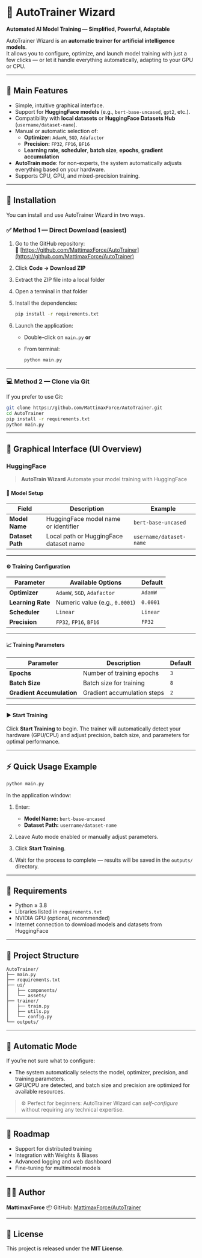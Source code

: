 # 🧠 AutoTrainer Wizard  
**Automated AI Model Training — Simplified, Powerful, Adaptable**

AutoTrainer Wizard is an **automatic trainer for artificial intelligence models**.  
It allows you to configure, optimize, and launch model training with just a few clicks — or let it handle everything automatically, adapting to your GPU or CPU.

---

## 🚀 Main Features

- Simple, intuitive graphical interface.  
- Support for **HuggingFace models** (e.g., `bert-base-uncased`, `gpt2`, etc.).  
- Compatibility with **local datasets** or **HuggingFace Datasets Hub** (`username/dataset-name`).  
- Manual or automatic selection of:
  - **Optimizer:** `AdamW`, `SGD`, `Adafactor`
  - **Precision:** `FP32`, `FP16`, `BF16`
  - **Learning rate**, **scheduler**, **batch size**, **epochs**, **gradient accumulation**
- **AutoTrain mode**: for non-experts, the system automatically adjusts everything based on your hardware.
- Supports CPU, GPU, and mixed-precision training.

---

## 🧩 Installation

You can install and use AutoTrainer Wizard in two ways.

### ✅ Method 1 — Direct Download (easiest)

1. Go to the GitHub repository:  
   🔗 [https://github.com/MattimaxForce/AutoTrainer](https://github.com/MattimaxForce/AutoTrainer)
2. Click **Code → Download ZIP**
3. Extract the ZIP file into a local folder
4. Open a terminal in that folder
5. Install the dependencies:
   ```bash
   pip install -r requirements.txt

6. Launch the application:

   * Double-click on `main.py`
     **or**
   * From terminal:

     ```bash
     python main.py
     ```

---

### 💻 Method 2 — Clone via Git

If you prefer to use Git:

```bash
git clone https://github.com/MattimaxForce/AutoTrainer.git
cd AutoTrainer
pip install -r requirements.txt
python main.py
```

---

## 🧠 Graphical Interface (UI Overview)

### HuggingFace

> **AutoTrain Wizard**
> Automate your model training with HuggingFace

#### 🔧 Model Setup

| Field            | Description                            | Example                 |
| ---------------- | -------------------------------------- | ----------------------- |
| **Model Name**   | HuggingFace model name or identifier   | `bert-base-uncased`     |
| **Dataset Path** | Local path or HuggingFace dataset name | `username/dataset-name` |

---

#### ⚙️ Training Configuration

| Parameter         | Available Options              | Default  |
| ----------------- | ------------------------------ | -------- |
| **Optimizer**     | `AdamW`, `SGD`, `Adafactor`    | `AdamW`  |
| **Learning Rate** | Numeric value (e.g., `0.0001`) | `0.0001` |
| **Scheduler**     | `Linear`                       | `Linear` |
| **Precision**     | `FP32`, `FP16`, `BF16`         | `FP32`   |

---

#### 📈 Training Parameters

| Parameter                 | Description                 | Default |
| ------------------------- | --------------------------- | ------- |
| **Epochs**                | Number of training epochs   | `3`     |
| **Batch Size**            | Batch size for training     | `8`     |
| **Gradient Accumulation** | Gradient accumulation steps | `2`     |

---

#### ▶️ Start Training

Click **Start Training** to begin.
The trainer will automatically detect your hardware (GPU/CPU) and adjust precision, batch size, and parameters for optimal performance.

---

## ⚡ Quick Usage Example

```bash
python main.py
```

In the application window:

1. Enter:

   * **Model Name:** `bert-base-uncased`
   * **Dataset Path:** `username/dataset-name`
2. Leave Auto mode enabled or manually adjust parameters.
3. Click **Start Training**.
4. Wait for the process to complete — results will be saved in the `outputs/` directory.

---

## 🧰 Requirements

* Python ≥ 3.8
* Libraries listed in `requirements.txt`
* NVIDIA GPU (optional, recommended)
* Internet connection to download models and datasets from HuggingFace

---

## 📂 Project Structure

```
AutoTrainer/
├── main.py
├── requirements.txt
├── ui/
│   ├── components/
│   └── assets/
├── trainer/
│   ├── train.py
│   ├── utils.py
│   └── config.py
└── outputs/
```

---

## 🤖 Automatic Mode

If you’re not sure what to configure:

* The system automatically selects the model, optimizer, precision, and training parameters.
* GPU/CPU are detected, and batch size and precision are optimized for available resources.

> ⚙️ Perfect for beginners: AutoTrainer Wizard can *self-configure* without requiring any technical expertise.

---

## 🧩 Roadmap

* Support for distributed training
* Integration with Weights & Biases
* Advanced logging and web dashboard
* Fine-tuning for multimodal models

---

## 🧑‍💻 Author

**MattimaxForce**
📦 GitHub: [MattimaxForce/AutoTrainer](https://github.com/MattimaxForce/AutoTrainer)

---

## 📜 License

This project is released under the **MIT License**.
